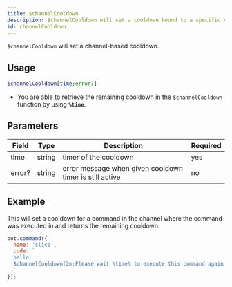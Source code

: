 ```yaml
---
title: $channelCooldown 
description: $channelCooldown will set a cooldown bound to a specific channel after execution of the command.
id: channelCooldown
---
```


`$channelCooldown` will set a channel-based cooldown.

## Usage

```php
$channelCooldown[time;error?]
```
* You are able to retrieve the remaining cooldown in the `$channelCooldown` function by using **`%time`**.

## Parameters 


| Field     | Type    | Description                                                      | Required |
|-----------|---------|------------------------------------------------------------------|----------|
| time      | string  | timer of the cooldown                                            | yes      |
| error?    | string  | error message when given cooldown timer is still active          | no       |


## Example

This will set a cooldown for a command in the channel where the command was executed in and returns the remaining cooldown:

```javascript
bot.command({
  name: 'slice',
  code: `
  hello
  $channelCooldown[2m;Please wait %time% to execute this command again.]
  `
});
```
